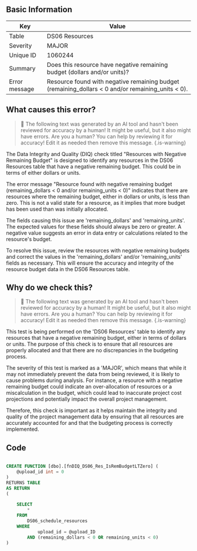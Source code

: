 ## Basic Information
| Key         | Value          |
|-------------|----------------|
| Table       | DS06 Resources |
| Severity    | MAJOR |
| Unique ID   | 1060244   |
| Summary     | Does this resource have negative remaining budget (dollars and/or units)? |
| Error message | Resource found with negative remaining budget (remaining_dollars < 0 and/or remaining_units < 0). |

## What causes this error?

> :robot: The following text was generated by an AI tool and hasn't been reviewed for accuracy by a human! It might be useful, but it also might have errors. Are you a human? You can help by reviewing it for accuracy! Edit it as needed then remove this message.
{.is-warning}

The Data Integrity and Quality (DIQ) check titled "Resources with Negative Remaining Budget" is designed to identify any resources in the DS06 Resources table that have a negative remaining budget. This could be in terms of either dollars or units.

The error message "Resource found with negative remaining budget (remaining_dollars < 0 and/or remaining_units < 0)" indicates that there are resources where the remaining budget, either in dollars or units, is less than zero. This is not a valid state for a resource, as it implies that more budget has been used than was initially allocated.

The fields causing this issue are 'remaining_dollars' and 'remaining_units'. The expected values for these fields should always be zero or greater. A negative value suggests an error in data entry or calculations related to the resource's budget.

To resolve this issue, review the resources with negative remaining budgets and correct the values in the 'remaining_dollars' and/or 'remaining_units' fields as necessary. This will ensure the accuracy and integrity of the resource budget data in the DS06 Resources table.
## Why do we check this?

> :robot: The following text was generated by an AI tool and hasn't been reviewed for accuracy by a human! It might be useful, but it also might have errors. Are you a human? You can help by reviewing it for accuracy! Edit it as needed then remove this message.
{.is-warning}

This test is being performed on the 'DS06 Resources' table to identify any resources that have a negative remaining budget, either in terms of dollars or units. The purpose of this check is to ensure that all resources are properly allocated and that there are no discrepancies in the budgeting process. 

The severity of this test is marked as a 'MAJOR', which means that while it may not immediately prevent the data from being reviewed, it is likely to cause problems during analysis. For instance, a resource with a negative remaining budget could indicate an over-allocation of resources or a miscalculation in the budget, which could lead to inaccurate project cost projections and potentially impact the overall project management.

Therefore, this check is important as it helps maintain the integrity and quality of the project management data by ensuring that all resources are accurately accounted for and that the budgeting process is correctly implemented.
## Code

```sql

CREATE FUNCTION [dbo].[fnDIQ_DS06_Res_IsRemBudgetLTZero] (
	@upload_id int = 0
)
RETURNS TABLE
AS RETURN
(
	
	SELECT
		*
	FROM
		DS06_schedule_resources
	WHERE
			upload_id = @upload_ID
		AND (remaining_dollars < 0 OR remaining_units < 0)
)
```

